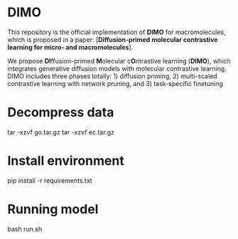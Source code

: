 # DIMO #

This repository is the official implementation of **DIMO** for macromolecules, which is proposed in a paper: [**Diffusion-primed molecular contrastive learning for micro- and macromolecules**]. 

We propose **DI**ffusion-primed **M**olecular c**O**ntrastive learning (**DIMO**), which integrates generative diffusion models with molecular contrastive learning.
DIMO includes three phases totally: 1) diffusion priming, 2) multi-scaled contrastive learning with network pruning, and 3) task-specific finetuning

# Decompress data
tar -xzvf go.tar.gz
tar -xzvf ec.tar.gz

# Install environment
pip install -r requirements.txt

# Running model
bash run.sh
